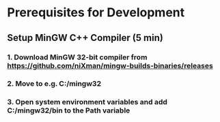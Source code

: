 # Prerequisites for Development

## Setup MinGW C++ Compiler (5 min)
### 1. Download MinGW 32-bit compiler from https://github.com/niXman/mingw-builds-binaries/releases
### 2. Move to e.g. C:/mingw32
### 3. Open system environment variables and add C:/mingw32/bin to the Path variable